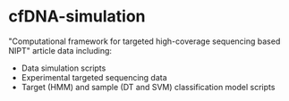 # cfDNA-simulation
"Computational framework for targeted high-coverage sequencing based NIPT" article data including:
* Data simulation scripts
* Experimental targeted sequencing data
* Target (HMM) and sample (DT and SVM) classification model scripts
